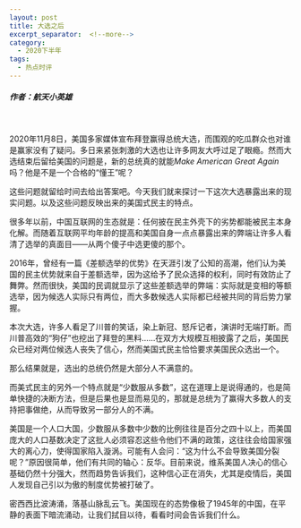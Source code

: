 ```yaml
---
layout: post
title: 大选之后
excerpt_separator:  <!--more-->
category: 
  - 2020下半年
tags:
  - 热点时评
---
```


##### 作者：航天小英雄

<br>

2020年11月8日，美国多家媒体宣布拜登赢得总统大选，而围观的吃瓜群众也对谁是赢家没有了疑问。多日来紧张刺激的大选也让许多网友大呼过足了眼瘾。然而大选结束后留给美国的问题是，新的总统真的就能*Make American Great Again*吗？他是不是一个合格的“懂王”呢？

这些问题就留给时间去给出答案吧。今天我们就来探讨一下这次大选暴露出来的现实问题。以及这些问题反映出来的美国式民主的特点。

很多年以前，中国互联网的生态就是：任何披在民主外壳下的劣势都能被民主本身化解。而随着互联网平均年龄的提高和美国自身一点点暴露出来的弊端让许多人看清了选举的真面目——从两个傻子中选更傻的那个。

2016年，曾经有一篇《差额选举的优势》在天涯引发了公知的高潮，他们认为美国的民主优势就来自于差额选举，因为这给予了民众选择的权利，同时有效防止了舞弊。然而很快，美国的民调就显示了这些差额选举的弊端：实际就是变相的等额选举，因为候选人实际只有两位，而大多数候选人实际都已经被共同的背后势力掌握。

本次大选，许多人看足了川普的笑话，染上新冠、怒斥记者，演讲时无端打断。而川普高效的“狗仔”也挖出了拜登的黑料……在双方大规模互相披露了之后，美国民众已经对两位候选人丧失了信心，然而美国式民主恰恰要求美国民众选出一个。

那么结果就是，选出的总统仍然是大部分人不满意的。

而美式民主的另外一个特点就是“少数服从多数”，这在道理上是说得通的，也是简单快捷的决断方法，但是后果也是显而易见的，那就是总统为了赢得大多数人的支持把事做绝，从而导致另一部分人的不满。

美国是一个人口大国，少数服从多数中少数的比例往往是百分之四十以上，而美国庞大的人口基数决定了这批人必须容忍这些令他们不满的政策，这往往会给国家强大的离心力，使得国家陷入漩涡。可能有人会问：“这为什么不会导致美国分裂呢？”原因很简单，他们有共同的轴心：反华。目前来说，维系美国人决心的信心基础仍然十分强大，然而趋势告诉我们，这种信心正在消失，尤其是疫情后，美国人发现自己引以为傲的制度优势被打破了。

密西西比波涛涌，落基山脉乱云飞。美国现在的态势像极了1945年的中国，在平静的表面下暗流涌动，让我们拭目以待，看看时间会告诉我们什么。